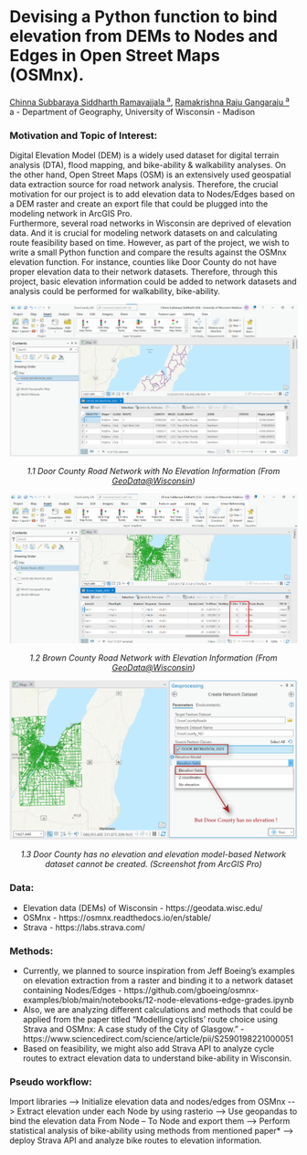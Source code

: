 # Devising a Python function to bind elevation from DEMs to Nodes and Edges in Open Street Maps (OSMnx).
<a href = "https://sidrcs.github.io/maps/index.html"> Chinna Subbaraya Siddharth Ramavajjala <sup>a</sup></a>, <a href = ""> Ramakrishna Raju Gangaraju  <sup>a</sup></a> <br> a - Department of Geography, University of Wisconsin - Madison
<br>
<h3>Motivation and Topic of Interest:</h3>
<p>Digital Elevation Model (DEM) is a widely used dataset for digital terrain analysis (DTA), flood mapping, and bike-ability & walkability analyses. On the other hand, Open Street Maps (OSM) is an extensively used geospatial data extraction source for road network analysis. Therefore, the crucial motivation for our project is to add elevation data to Nodes/Edges based on a DEM raster and create an export file that could be plugged into the modeling network in ArcGIS Pro.
<br>
Furthermore, several road networks in Wisconsin are deprived of elevation data. And it is crucial for modeling network datasets on and calculating route feasibility based on time. However, as part of the project, we wish to write a small Python function and compare the results against the OSMnx elevation function. For instance, counties like Door County do not have proper elevation data to their network datasets. Therefore, through this project, basic elevation information could be added to network datasets and analysis could be performed for walkability, bike-ability.</p>
<img src = "https://github.com/Sidrcs/Elevation_OSMnx/blob/main/images/RoadNetwork_NoElevation_Sid2023.png?raw=true"> 
<p align = "center"><i>1.1 Door County Road Network with No Elevation Information (From <a href = "https://geodata.wisc.edu/">GeoData@Wisconsin</a>)</i></p>
<img src = "https://github.com/Sidrcs/Elevation_OSMnx/blob/main/images/RoadNetwork_WithElevation_Sid2023.png?raw=true">
<p align = "center"><i>1.2 Brown County Road Network with Elevation Information (From <a href = "https://geodata.wisc.edu/">GeoData@Wisconsin</a>)</i></p>
<img src = "https://github.com/Sidrcs/Elevation_OSMnx/blob/main/images/RoadNetwork_NoElevation_NetworkDataset_Sid2023.png?raw=true">
<p align = "center"><i>1.3 Door County has no elevation and elevation model-based Network dataset cannot be created. (Screenshot from ArcGIS Pro)</i></p>
<h3>Data:</h3>
<ul>
<li>Elevation data (DEMs) of Wisconsin - https://geodata.wisc.edu/</li>
<li>OSMnx - https://osmnx.readthedocs.io/en/stable/</li>
<li>Strava - https://labs.strava.com/</li>
</ul>
<h3>Methods:</h3>
<ul><li>Currently, we planned to source inspiration from Jeff Boeing’s examples on elevation extraction from a raster and binding it to a network dataset containing Nodes/Edges - https://github.com/gboeing/osmnx-examples/blob/main/notebooks/12-node-elevations-edge-grades.ipynb</li>
<li> Also, we are analyzing different calculations and methods that could be applied from the paper titled “Modelling cyclists’ route choice using Strava and OSMnx: A case study of the City of Glasgow.” - https://www.sciencedirect.com/science/article/pii/S2590198221000051 </li>
<li>Based on feasibility, we might also add Strava API to analyze cycle routes to extract elevation data to understand bike-ability in Wisconsin.</li>
</ul>
<h3>Pseudo workflow:</h3>
<p>Import libraries --> Initialize elevation data and nodes/edges from OSMnx --> Extract elevation under each Node by using rasterio --> Use geopandas to bind the elevation data From Node – To Node and export them --> Perform statistical analysis of bike-ability using methods from mentioned paper* --> deploy Strava API and analyze bike routes to elevation information.</p>




